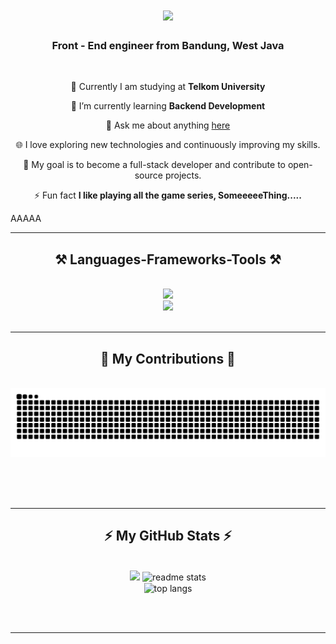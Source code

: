 

<h1 align="center">
    <img src="https://readme-typing-svg.herokuapp.com/?font=Righteous&size=35&center=true&vCenter=true&width=500&height=70&duration=4000&lines=Hi+There!+👋;+I'm+Azhar+Khairu+Hafidz!;" />
</h1>

<h3 align="center">Front - End engineer from Bandung, West Java</h3>

<br/>

<div align="center">
 
 🔭 Currently I am studying at **Telkom University**
 
 🌱 I’m currently learning **Backend Development**

💬 Ask me about anything [here](https://www.instagram.com/_zharkhrh/)

🌐 I love exploring new technologies and continuously improving my skills.

🎯 My goal is to become a full-stack developer and contribute to open-source projects.

⚡ Fun fact **I like playing all the game series, SomeeeeeThing.....**

 </div>
AAAAA


 <hr/>
 
<h2 align="center">⚒️ Languages-Frameworks-Tools ⚒️</h2>
<br/>
<div align="center">
    <img src="https://skillicons.dev/icons?i=bootstrap,html,css,vscode,github,figma,tailwind" />
<br/>
    <img src="https://skillicons.dev/icons?i=nodejs,python,javascript,java,nextjs,mysql,react,git" /><br>
</div>

<br/>
<hr/>

<div align="center">
  <h2>🐍 My Contributions 🐍</h2>
  <br>
  <img alt="snake eating my contributions" src="https://raw.githubusercontent.com/Jemjeqt/Jemjeqt/output/github-contribution-grid-snake.svg" />
  
  <br/><br/><br/>
</div>

<hr/>

<h2 align="center">⚡ My GitHub Stats ⚡</h2>
<br>
<div align=center>
  <img width="390" src="https://streak-stats.demolab.com/?user=Jemjeqt&theme=tokyonight&border_radius=10"" />
  <img width=390 src="https://github-readme-stats.vercel.app/api?username=Jemjeqt&count_private=true&show_icons=true&theme=dark&rank_icon=github&border_radius=10" alt="readme stats" />
  <br/>
  <img width=325 align="center" src="https://github-readme-stats.vercel.app/api/top-langs/?username=Jemjeqt&hide=HTML&langs_count=8&layout=compact&theme=dark&border_radius=10&size_weight=0.5&count_weight=0.5" alt="top langs" />
</div>

<br/><br/>

<hr/>
